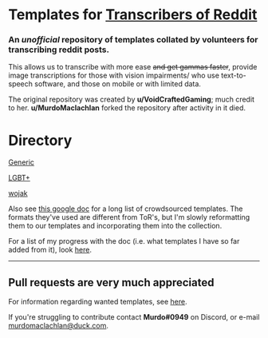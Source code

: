 # Templates for [Transcribers of Reddit](https://reddit.com/r/transcribersofreddit)

### An ***unofficial*** repository of templates collated by volunteers for transcribing reddit posts. 

This allows us to transcribe with more ease ~~and get gammas faster~~, provide image transcriptions for those with vision impairments/ who use text-to-speech software, and those on mobile or with limited data.

The original repository was created by **u/VoidCraftedGaming**; much credit to her. **u/MurdoMaclachlan** forked the repository after activity in it died.

# Directory

[Generic](generic/README.md)

[LGBT+](lgbtplus/README.md)

[wojak](wojak/README.md)

Also see [this google doc](https://docs.google.com/document/d/1COYykgomeJ5CPIPo8zhb8-Z-qUrMH1hUH4VYM3pG6bM/edit) for a long list of crowdsourced templates. The formats they've used are different from ToR's, but I'm slowly reformatting them to our templates and incorporating them into the collection.

For a list of my progress with the doc (i.e. what templates I have so far added from it), look [here](https://github.com/MurdoMaclachlan/ToR-Repost-Collection/blob/master/GOOGLE_DOC.md).

---

## Pull requests are very much appreciated

For information regarding wanted templates, see [here](https://github.com/MurdoMaclachlan/ToR-Repost-Collection/blob/master/WANTED_TEMPLATES.md).

If you're struggling to contribute contact **Murdo#0949** on Discord, or e-mail murdomaclachlan@duck.com.
